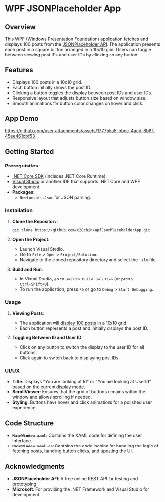 # WPF JSONPlaceholder App

## Overview

This WPF (Windows Presentation Foundation) application fetches and displays 100 posts from the [JSONPlaceholder API](https://jsonplaceholder.typicode.com/). The application presents each post in a square button arranged in a 10x10 grid. Users can toggle between viewing post IDs and user IDs by clicking on any button.

## Features

- Displays 100 posts in a 10x10 grid.
- Each button initially shows the post ID.
- Clicking a button toggles the display between post IDs and user IDs.
- Responsive layout that adjusts button size based on window size.
- Smooth animations for button color changes on hover and click.

## App Demo
https://github.com/user-attachments/assets/1777bba5-bbec-4acd-8b8f-45ee461cbf53


## Getting Started

### Prerequisites

- [.NET Core SDK](https://dotnet.microsoft.com/download) (includes .NET Core Runtime).
- [Visual Studio](https://visualstudio.microsoft.com/) or another IDE that supports .NET Core and WPF development.
- **Packages**:
  - `Newtonsoft.Json` for JSON parsing.
  
### Installation

1. **Clone the Repository**:
   ```bash
   git clone https://github.com/c20chin/WpfJsonPlaceholderApp.git
   ```

2. **Open the Project**:
    - Launch Visual Studio.
    - Go to `File` > `Open` > `Project/Solution`.
    - Navigate to the cloned repository directory and select the `.sln` file.

3. **Build and Run**:
    - In Visual Studio, go to `Build` > `Build Solution` (or press `Ctrl+Shift+B`).
    - To run the application, press `F5` or go to `Debug` > `Start Debugging`.

### Usage

1. **Viewing Posts**:
    - The application will [display 100 posts](https://jsonplaceholder.typicode.com/posts) in a 10x10 grid.
    - Each button represents a post and initially displays the post ID.

2. **Toggling Between ID and User ID**:
    - Click on any button to switch the display to the user ID for all buttons.
    - Click again to switch back to displaying post IDs.

### UI/UX

- **Title**: Displays "You are looking at Id" or "You are looking at UserId" based on the current display mode.
- **ScrollViewer**: Ensures that the grid of buttons remains within the window and allows scrolling if needed.
- **Styling**: Buttons have hover and click animations for a polished user experience.

## Code Structure

- **`MainWindow.xaml`**: Contains the XAML code for defining the user interface.
- **`MainWindow.xaml.cs`**: Contains the code-behind for handling the logic of fetching posts, handling button clicks, and updating the UI.

## Acknowledgments

- **JSONPlaceholder API**: A free online REST API for testing and prototyping.
- **Microsoft**: For providing the .NET Framework and Visual Studio for development.
